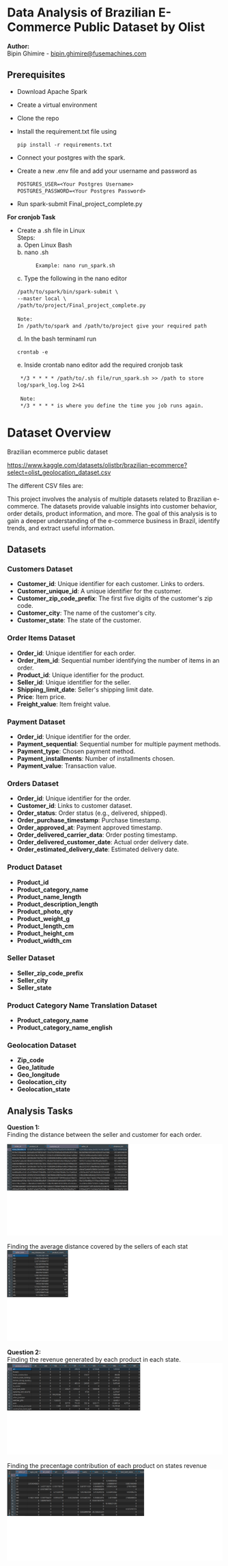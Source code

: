 
# Data Analysis of Brazilian E-Commerce Public Dataset by Olist

**Author:**   
Bipin Ghimire - bipin.ghimire@fusemachines.com  

## Prerequisites

- Download Apache Spark
- Create a virtual environment
- Clone the repo 
- Install the requirement.txt file using
  
      pip install -r requirements.txt
- Connect your postgres with the spark.
- Create a new .env file and add your username and password as 

      POSTGRES_USER=<Your Postgres Username>
      POSTGRES_PASSWORD=<Your Postgres Password>
- Run spark-submit Final_project_complete.py 

**For cronjob Task**
- Create a .sh file in Linux  
   Steps:  
   a. Open Linux Bash   
   b. nano <name of file >.sh  
            
            Example: nano run_spark.sh
   c. Type the following in the nano editor  

      /path/to/spark/bin/spark-submit \
      --master local \
      /path/to/project/Final_project_complete.py

      Note:  
      In /path/to/spark and /path/to/project give your required path

   d. In the bash terminaml run 

      crontab -e

   e. Inside crontab nano editor add the required cronjob task 

       */3 * * * * /path/to/.sh file/run_spark.sh >> /path to store log/spark_log.log 2>&1

       Note:  
       */3 * * * * is where you define the time you job runs again.

   




# Dataset Overview 
Brazilian ecommerce public dataset

https://www.kaggle.com/datasets/olistbr/brazilian-ecommerce?select=olist_geolocation_dataset.csv  

The different CSV files are:

This project involves the analysis of multiple datasets related to Brazilian e-commerce. The datasets provide valuable insights into customer behavior, order details, product information, and more. The goal of this analysis is to gain a deeper understanding of the e-commerce business in Brazil, identify trends, and extract useful information.

## Datasets

### Customers Dataset

- **Customer_id**: Unique identifier for each customer. Links to orders.
- **Customer_unique_id**: A unique identifier for the customer.
- **Customer_zip_code_prefix**: The first five digits of the customer's zip code.
- **Customer_city**: The name of the customer's city.
- **Customer_state**: The state of the customer.

### Order Items Dataset

- **Order_id**: Unique identifier for each order.
- **Order_item_id**: Sequential number identifying the number of items in an order.
- **Product_id**: Unique identifier for the product.
- **Seller_id**: Unique identifier for the seller.
- **Shipping_limit_date**: Seller's shipping limit date.
- **Price**: Item price.
- **Freight_value**: Item freight value.

### Payment Dataset

- **Order_id**: Unique identifier for the order.
- **Payment_sequential**: Sequential number for multiple payment methods.
- **Payment_type**: Chosen payment method.
- **Payment_installments**: Number of installments chosen.
- **Payment_value**: Transaction value.

### Orders Dataset

- **Order_id**: Unique identifier for the order.
- **Customer_id**: Links to customer dataset.
- **Order_status**: Order status (e.g., delivered, shipped).
- **Order_purchase_timestamp**: Purchase timestamp.
- **Order_approved_at**: Payment approved timestamp.
- **Order_delivered_carrier_data**: Order posting timestamp.
- **Order_delivered_customer_date**: Actual order delivery date.
- **Order_estimated_delivery_date**: Estimated delivery date.

### Product Dataset

- **Product_id**
- **Product_category_name**
- **Product_name_length**
- **Product_description_length**
- **Product_photo_qty**
- **Product_weight_g**
- **Product_length_cm**
- **Product_height_cm**
- **Product_width_cm**

### Seller Dataset

- **Seller_zip_code_prefix**
- **Seller_city**
- **Seller_state**

### Product Category Name Translation Dataset

- **Product_category_name**
- **Product_category_name_english**

### Geolocation Dataset

- **Zip_code**
- **Geo_latitude**
- **Geo_longitude**
- **Geolocation_city**
- **Geolocation_state**

## Analysis Tasks

**Question 1:**  
Finding the distance between the seller
and customer for each order.  

![Question 1 Output](/OutputImages/Question1.png)


Finding the average distance covered
by the sellers of each stat  
![Question 1 Output](/OutputImages/Question2.png)


**Question 2:**  
Finding the revenue generated by each
product in each state.   
![Question 1 Output](/OutputImages/Question3.png)


Finding the precentage contribution of each
product on states revenue  
![Question 1 Output](/OutputImages/Question4.png)



